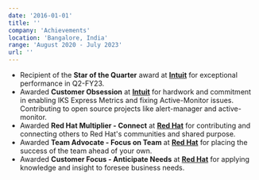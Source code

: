```yaml
---
date: '2016-01-01'
title: ''
company: 'Achievements'
location: 'Bangalore, India'
range: 'August 2020 - July 2023'
url: ''
---
```


- Recipient of the **Star of the Quarter** award at **<a href="https://www.intuit.com/" target="_blank">Intuit</a>** for exceptional performance in Q2-FY23.
- Awarded **Customer Obsession** at **<a href="https://www.intuit.com/" target="_blank">Intuit</a>** for hardwork and commitment in enabling IKS Express Metrics and fixing Active-Monitor issues. Contributing to open source projects like alert-manager and active-monitor.
- Awarded **Red Hat Multiplier - Connect** at **<a href="https://www.redhat.com/en" target="_blank">Red Hat</a>** for contributing and connecting others to Red Hat's communities and shared purpose.
- Awarded **Team Advocate - Focus on Team** at **<a href="https://www.redhat.com/en" target="_blank">Red Hat</a>** for placing the success of the team ahead of your own.
- Awarded **Customer Focus - Anticipate Needs** at **<a href="https://www.redhat.com/en" target="_blank">Red Hat</a>** for applying knowledge and insight to foresee business needs.
